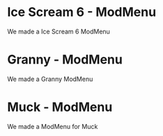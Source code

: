 <div class="topmessage">
    <h1 class="h4">Ice Scream 6 - ModMenu</h1>
    <r>We made a Ice Scream 6 ModMenu</r>
</div>
<div class="message">
    <h1 class="h4">Granny - ModMenu</h1>
    <r>We made a Granny ModMenu</r>
</div>
<div class="message">
    <h1 class="h4">Muck - ModMenu</h1>
    <r>We made a ModMenu for Muck</r>
</div>